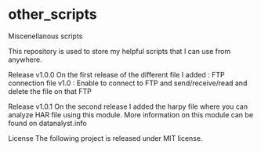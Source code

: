 # other_scripts

Miscenellanous scripts 

This repository is used to store my helpful scripts that I can use from anywhere. 

Release v1.0.0
On the first release of the different file I added :
FTP connection file v1.0 : Enable to connect to FTP and send/receive/read and delete the file on that FTP

Release v1.0.1
On the second release I added the harpy file where you can analyze HAR file using this module. 
More information on this module can be found on datanalyst.info

License
The following project is released under MIT license.
